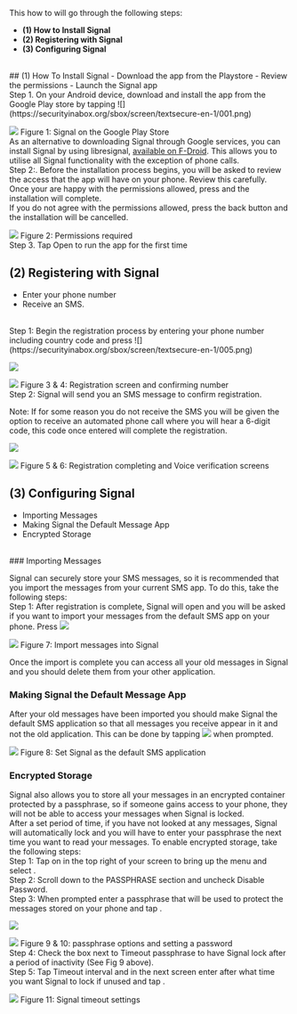 This how to will go through the following steps:
 - **(1) How to Install Signal**
 - **(2) Registering with Signal**
 - **(3) Configuring Signal**
<br>
## (1) How To Install Signal
 - Download the app from the Playstore
 - Review the permissions
 - Launch the Signal app
<br>
Step 1. On your Android device, download and install the app from the Google Play store by tapping ![](https://securityinabox.org/sbox/screen/textsecure-en-1/001.png)

![](https://securityinabox.org/sbox/screen/textsecure-en-1/002.png)
Figure 1: Signal on the Google Play Store
<br>
As an alternative to downloading Signal through Google services, you can install Signal by using libresignal, [available on F-Droid](https://libraries.io/github/LibreSignal/LibreSignal). This allows you to utilise all Signal functionality with the exception of phone calls.
<br>
Step 2:. Before the installation process begins, you will be asked to review the access that the app will have on your phone. Review this carefully.
<br>
Once your are happy with the permissions allowed, press and the installation will complete.
<br>
If you do not agree with the permissions allowed, press the back button and the installation will be cancelled.

![](https://securityinabox.org/sbox/screen/textsecure-en-1/004.png)
Figure 2: Permissions required
<br>
Step 3. Tap Open to run the app for the first time

## (2) Registering with Signal
 - Enter your phone number
 - Receive an SMS.
 <br>
Step 1: Begin the registration process by entering your phone number including country code and press ![](https://securityinabox.org/sbox/screen/textsecure-en-1/005.png)

![](https://securityinabox.org/sbox/screen/textsecure-en-1/008.png)

![](https://securityinabox.org/sbox/screen/textsecure-en-1/009.png)
Figure 3 & 4: Registration screen and confirming number
<br>
Step 2: Signal will send you an SMS message to confirm registration.

Note: If for some reason you do not receive the SMS you will be given the option to receive an automated phone call where you will hear a 6-digit code, this code once entered will complete the registration.

![](https://securityinabox.org/sbox/screen/textsecure-en-1/010.png)

![](https://securityinabox.org/sbox/screen/textsecure-en-1/011.png)
Figure 5 & 6: Registration completing and Voice verification screens
<br>
## (3) Configuring Signal
 - Importing Messages
 - Making Signal the Default Message App
 - Encrypted Storage
<br>
### Importing Messages

Signal can securely store your SMS messages, so it is recommended that you import the messages from your current SMS app. To do this, take the following steps:
<br>
Step 1: After registration is complete, Signal will open and you will be asked if you want to import your messages from the default SMS app on your phone. Press ![](https://securityinabox.org/sbox/screen/textsecure-en-1/012.png)

![](https://securityinabox.org/sbox/screen/textsecure-en-1/013.png)
Figure 7: Import messages into Signal

Once the import is complete you can access all your old messages in Signal and you should delete them from your other application.
<br>
### Making Signal the Default Message App

After your old messages have been imported you should make Signal the default SMS application so that all messages you receive appear in it and not the old application. This can be done by tapping ![](https://securityinabox.org/sbox/screen/textsecure-en-1/012.png) when prompted.

![](https://securityinabox.org/sbox/screen/textsecure-en-1/014.png)
Figure 8: Set Signal as the default SMS application
<br>
### Encrypted Storage

Signal also allows you to store all your messages in an encrypted container protected by a passphrase, so if someone gains access to your phone, they will not be able to access your messages when Signal is locked.
<br>
After a set period of time, if you have not looked at any messages, Signal will automatically lock and you will have to enter your passphrase the next time you want to read your messages. To enable encrypted storage, take the following steps:
<br>
Step 1: Tap on  in the top right of your screen to bring up the menu and select .
<br>
Step 2: Scroll down to the PASSPHRASE section and uncheck Disable Password.
<br>
Step 3: When prompted enter a passphrase that will be used to protect the messages stored on your phone and tap .

![](https://securityinabox.org/sbox/screen/textsecure-en-1/018.png)

![](https://securityinabox.org/sbox/screen/textsecure-en-1/019.png)
Figure 9 & 10: passphrase options and setting a password
<br>
Step 4: Check the box next to Timeout passphrase to have Signal lock after a period of inactivity (See Fig 9 above).
<br>
Step 5: Tap Timeout interval and in the next screen enter after what time you want Signal to lock if unused and tap .

![](https://securityinabox.org/sbox/screen/textsecure-en-1/021.png)
Figure 11: Signal timeout settings
